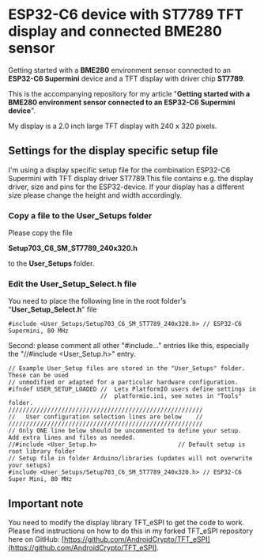 # ESP32-C6 device with ST7789 TFT display and connected BME280 sensor
 Getting started with a **BME280** environment sensor connected to an **ESP32-C6 Supermini** device and a TFT display with driver chip **ST7789**.

This is the accompanying repository for my article "**Getting started with a BME280 environment sensor connected to an ESP32-C6 Supermini device**".

My display is a 2.0 inch large TFT display with 240 x 320 pixels.

## Settings for the display specific setup file

I'm using a display specific setup file for the combination ESP32-C6 Supermini with TFT display driver ST7789.This file contains e.g. the display driver, size and pins for the ESP32-device. If your display has a different size please change the height and width accordingly. 

### Copy a file to the User_Setups folder

Please copy the file

**Setup703_C6_SM_ST7789_240x320.h**

to the **User_Setups** folder.

### Edit the User_Setup_Select.h file

You need to place the following line in the root folder's "**User_Setup_Select.h**" file

    #include <User_Setups/Setup703_C6_SM_ST7789_240x320.h> // ESP32-C6 Supermini, 80 MHz

Second: please comment all other "#include..." entries like this, especially the "//#include <User_Setup.h>" entry.

````
// Example User_Setup files are stored in the "User_Setups" folder. These can be used
// unmodified or adapted for a particular hardware configuration.
#ifndef USER_SETUP_LOADED //  Lets PlatformIO users define settings in
                          //  platformio.ini, see notes in "Tools" folder.
///////////////////////////////////////////////////////
//   User configuration selection lines are below    //
///////////////////////////////////////////////////////
// Only ONE line below should be uncommented to define your setup.  Add extra lines and files as needed.
//#include <User_Setup.h>                       // Default setup is root library folder
// Setup file in folder Arduino/libraries (updates will not overwrite your setups)
#include <User_Setups/Setup703_C6_SM_ST7789_240x320.h> // ESP32-C6 Super Mini, 80 MHz
````

## Important note

You need to modify the display library TFT_eSPI to get the code to work. Please find instructions on how to do this in my forked TFT_eSPI repository here on GitHub: [https://github.com/AndroidCrypto/TFT_eSPI](https://github.com/AndroidCrypto/TFT_eSPI).

